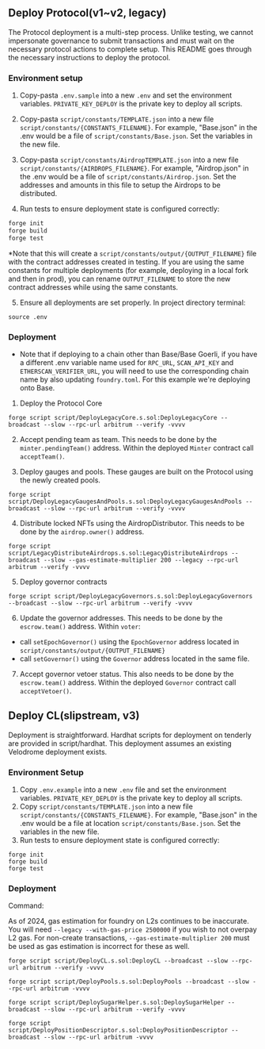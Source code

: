 ## Deploy Protocol(v1~v2, legacy)

The Protocol deployment is a multi-step process.  Unlike testing, we cannot impersonate governance to submit transactions and must wait on the necessary protocol actions to complete setup.  This README goes through the necessary instructions to deploy the protocol.

### Environment setup
1. Copy-pasta `.env.sample` into a new `.env` and set the environment variables. `PRIVATE_KEY_DEPLOY` is the private key to deploy all scripts.
2. Copy-pasta `script/constants/TEMPLATE.json` into a new file `script/constants/{CONSTANTS_FILENAME}`. For example, "Base.json" in the .env would be a file of `script/constants/Base.json`.  Set the variables in the new file.
3. Copy-pasta `script/constants/AirdropTEMPLATE.json` into a new file `script/constants/{AIRDROPS_FILENAME}`. For example, "Airdrop.json" in the .env would be a file of `script/constants/Airdrop.json`.  Set the addresses and amounts in this file to setup the Airdrops to be distributed.

4. Run tests to ensure deployment state is configured correctly:
```ml
forge init
forge build
forge test
```

*Note that this will create a `script/constants/output/{OUTPUT_FILENAME}` file with the contract addresses created in testing.  If you are using the same constants for multiple deployments (for example, deploying in a local fork and then in prod), you can rename `OUTPUT_FILENAME` to store the new contract addresses while using the same constants.

5. Ensure all deployments are set properly. In project directory terminal:
```
source .env
```

### Deployment
- Note that if deploying to a chain other than Base/Base Goerli, if you have a different .env variable name used for `RPC_URL`, `SCAN_API_KEY` and `ETHERSCAN_VERIFIER_URL`, you will need to use the corresponding chain name by also updating `foundry.toml`.  For this example we're deploying onto Base.

1. Deploy the Protocol Core
```
forge script script/DeployLegacyCore.s.sol:DeployLegacyCore --broadcast --slow --rpc-url arbitrum --verify -vvvv
```
2. Accept pending team as team. This needs to be done by the `minter.pendingTeam()` address. Within the deployed `Minter` contract call `acceptTeam()`.

3. Deploy gauges and pools.  These gauges are built on the Protocol using the newly created pools.
```
forge script script/DeployLegacyGaugesAndPools.s.sol:DeployLegacyGaugesAndPools --broadcast --slow --rpc-url arbitrum --verify -vvvv
```

4. Distribute locked NFTs using the AirdropDistributor. This needs to be done by the `airdrop.owner()` address.
```
forge script script/LegacyDistributeAirdrops.s.sol:LegacyDistributeAirdrops --broadcast --slow --gas-estimate-multiplier 200 --legacy --rpc-url arbitrum --verify -vvvv
```

5. Deploy governor contracts
```
forge script script/DeployLegacyGovernors.s.sol:DeployLegacyGovernors --broadcast --slow --rpc-url arbitrum --verify -vvvv
```
6.  Update the governor addresses.  This needs to be done by the `escrow.team()` address.  Within `voter`:
 - call `setEpochGovernor()` using the `EpochGovernor` address located in `script/constants/output/{OUTPUT_FILENAME}`
 - call `setGovernor()` using the `Governor` address located in the same file.

7. Accept governor vetoer status.  This also needs to be done by the `escrow.team()` address.  Within the deployed `Governor` contract call `acceptVetoer()`.


## Deploy CL(slipstream, v3)

Deployment is straightforward. Hardhat scripts for deployment on tenderly are provided in script/hardhat.
This deployment assumes an existing Velodrome deployment exists.

### Environment Setup
1. Copy `.env.example` into a new `.env` file and set the environment variables. `PRIVATE_KEY_DEPLOY` is the private key to deploy all scripts.
2. Copy `script/constants/TEMPLATE.json` into a new file `script/constants/{CONSTANTS_FILENAME}`. For example, "Base.json" in the .env would be a file at location `script/constants/Base.json`. Set the variables in the new file.
3. Run tests to ensure deployment state is configured correctly:
```
forge init
forge build
forge test
```

### Deployment

Command:

As of 2024, gas estimation for foundry on L2s continues to be inaccurate. You will need `--legacy --with-gas-price 2500000` if you wish to not overpay L2 gas.
For non-create transactions, `--gas-estimate-multiplier 200` must be used as gas estimation is incorrect for these as well.

```
forge script script/DeployCL.s.sol:DeployCL --broadcast --slow --rpc-url arbitrum --verify -vvvv

forge script script/DeployPools.s.sol:DeployPools --broadcast --slow --rpc-url arbitrum -vvvv

forge script script/DeploySugarHelper.s.sol:DeploySugarHelper --broadcast --slow --rpc-url arbitrum --verify -vvvv

forge script script/DeployPositionDescriptor.s.sol:DeployPositionDescriptor --broadcast --slow --rpc-url arbitrum -vvvv
```
